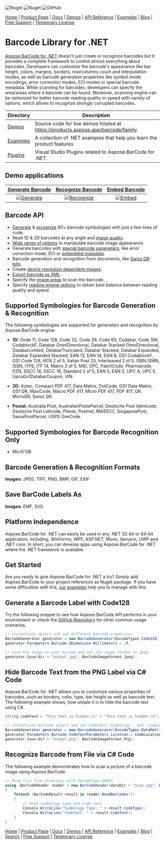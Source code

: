 ![Nuget](https://img.shields.io/nuget/v/Aspose.Barcode) ![Nuget](https://img.shields.io/nuget/dt/Aspose.Barcode) ![GitHub](https://img.shields.io/github/license/aspose-barcode/Aspose.Barcode-for-.NET)

[Home](https://www.aspose.com/) | [Product Page](https://products.aspose.com/barcode/net) | [Docs](https://docs.aspose.com/barcode/net/) | [Demos](https://products.aspose.app/barcode/family) | [API Reference](https://apireference.aspose.com/barcode/net) | [Examples](https://github.com/aspose-barcode/Aspose.BarCode-for-.NET) | [Blog](https://blog.aspose.com/category/barcode/) | [Free Support](https://forum.aspose.com/c/barcode) | [Temporary License](https://purchase.aspose.com/temporary-license)

# Barcode Library for .NET
[Aspose.BarCode for .NET](https://products.aspose.com/barcode/net) doesn't just create or recognize barcodes but it provides a complete framework to control almost everything about barcodes. Developers can customize the barcode's appearance like bar height, colors, margins, borders, row/columns count and interpolation modes, as well as barcode generation properties like symbol mode encodings, error correction modes, ECI modes or special barcode metadata. While scanning for barcodes, developers can specify the area/areas where a barcode can be found. Moreover, scanning engine can be optimized for better barcode reading quality or speed with variety of options, which allows to recognize strongly corrupted barcodes.

Directory | Description
-|-
[Demos](Demos)  | Source code for live demos hosted at https://products.aspose.app/barcode/family.
[Examples](Examples)  | A collection of .NET examples that help you learn the product features
[Plugins](Plugins)  | Visual Studio Plugins related to Aspose.BarCode for .NET.

## Demo applications

[Generate Barcode](https://products.aspose.app/barcode/generate) | [Recognize Barcode](https://products.aspose.app/barcode/recognize) | [Embed Barcode](https://products.aspose.app/barcode/embed)
:---: | :---: | :---:
[![Generate](https://products.aspose.app/barcode/generate/img/aspose_generate-app-48.png)](https://products.aspose.app/barcode/generate) | [![Recognize](https://products.aspose.app/barcode/recognize/img/aspose_recognize-app-48.png)](https://products.aspose.app/barcode/recognize) | [![Embed](https://products.aspose.app/barcode/embed/img/aspose_embed-app-48.png)](https://products.aspose.app/barcode/embed)

## Barcode API

- [Generate](https://docs.aspose.com/barcode/net/generate-barcodes-with-aspose-barcode-apis/) & [recognize](https://docs.aspose.com/barcode/net/read-barcodes-with-aspose-barcode-apis/) 60+ barcode symbologies with just a few lines of code.
- Read 1D & 2D barcodes at any angle and [image quality](https://docs.aspose.com/barcode/net/improve-barcode-recognition/).
- [Wide range of options](https://docs.aspose.com/barcode/net/image-formatting-and-display-settings/) to manipulate barcode image appearance.
- Generate barcodes with [special barcode parameters](https://docs.aspose.com/barcode/net/qr-and-micro-qr-barcode/), like error correction mode, ECI or [embedded matadata](https://docs.aspose.com/barcode/net/pdf417-and-macropdf417-barcode/).
- Barcode generation and recognition from documents, like [Swiss QR bills](https://docs.aspose.com/barcode/net/generate-swiss-qr-code/).
- Create [device resolution dependent images](https://docs.aspose.com/barcode/net/generating-barcodes-using-new-barcode-generation-api/).
- [Export barcode as XML](https://docs.aspose.com/barcode/net/barcode-in-xml/).
- Specify the [image areas](https://docs.aspose.com/barcode/net/improve-barcode-recognition/#optimize-barcode-recognition-process-through-specific-regions-selection) to scan the barcode.
- Specify [reading engine options](https://docs.aspose.com/barcode/net/improve-barcode-recognition/) to obtain best balance between reading quality and speed.

## Supported Symbologies for Barcode Generation & Recognition
The following symbologies are supported for generation and recognition by Aspose.BarCode engine:

- **1D:** Code 11, Code 128, Code 32, Code 39, Code 93, Codabar, Code 16K, CodablockF, Databar OmniDirectional, Databar Stacked OmniDirectional, DatabarLimited, DatabarTruncated,
Databar Stacked, Databar Expanded, Databar Expanded Stacked, EAN 13, EAN 14, EAN 8, GS1 CodablockF, GS1 Code 128, IATA 2 of 5, Italian Post 25, Interleaved 2 of 5, ISBN
ISMN, ISSN, ITF6, ITF 14, Matrix 2 of 5, MSI, OPC, PatchCode, Pharmacode, PZN, SSCC 14, SSCC 18, Standard 2 of 5, EAN 5, EAN 2, UPC A, UPC E, UpcaGs1DatabarCoupon, VIN.

- **2D:** Aztec, Compact PDF 417, Data Matrix, DotCode, GS1 Data Matrix, GS1 QR, MaxiCode, Macro PDF 417, Micro PDF 417, PDF 417, QR, MicroQR, Swiss QR.

- **Postal:** Australia Post, AustralianPosteParcel, Deutsche Post Identcode, Deutsche Post Leticode, Planet, Postnet, RM4SCC, SingaporePost, SwissPostParcel, USPS OneCode.

## Supported Symbologies for Barcode Recognition Only
- MicrE13B

## Barcode Generation & Recognition Formats

**Images:** JPEG, TIFF, PNG, BMP, GIF, EXIF

## Save BarCode Labels As

**Images:** EMF, SVG

## Platform Independence

Aspose.BarCode for .NET can easily be used in any .NET 32-bit or 64-bit application, including, WinForms, WPF, ASP.NET, Mono, Xamarin, UWP and .NET core. In short, you can develop apps using Aspose.BarCode for .NET where the .NET framework is available.

## Get Started

Are you ready to give Aspose.BarCode for .NET a try? Simply add Aspose.BarCode to your project references as Nuget package. If you have some difficulties with this, [our examples](https://github.com/aspose-barcode/Aspose.BarCode-for-.NET/blob/master/Examples/CSharp/CSharp.csproj) help you to manage with this.

## Generate a Barcode Label with Code128

Try the following snippet to see how Aspose.BarCode API performs in your environment or check the [GitHub Repository](https://github.com/aspose-barcode/Aspose.BarCode-for-.NET) for other common usage scenarios.

```csharp
// instantiate object and set different barcode properties
BarcodeGenerator generator = new BarcodeGenerator(EncodeTypes.Code128, "1234567");
generator.Parameters.Barcode.XDimension.Millimeters = 1f;

// save the image to your system and set its image format to Jpeg
generator.Save(dir + "output.jpg", BarCodeImageFormat.Jpeg);
```

## Hide Barcode Text from the PNG Label via C# Code

Aspose.BarCode for .NET allows you to customize various properties of barcodes, such as borders, color, type, bar height as well as barcode text. The following example shows, how simple it is to hide the barcode text using C#.

```csharp
string codeText = "This text is hidden.\n" + "This text is hidden.\n";;

// instantiate barcode object and set CodeText, Symbology , and  CodeLocation
BarcodeGenerator generator = new BarcodeGenerator(EncodeTypes.DataMatrix, codeText);
generator.Parameters.Barcode.CodeTextParameters.Location = CodeLocation.None;
generator.Save(dir + "output.png", BarCodeImageFormat.Png);
```

## Recognize Barcode from File via C# Code

The following example demonstrates how to scan a picture of a barcode image using Aspose.BarCode
```csharp
// Read file from directory with DecodeType.EAN13
using (BarCodeReader reader = new BarCodeReader(dataDir + "Scan.jpg", DecodeType.EAN13))
{
    foreach (BarCodeResult result in reader.ReadBarCodes())
    {
        // Read symbology type and code text
        Console.WriteLine("Symbology Type: " + result.CodeType);
        Console.WriteLine("CodeText: " + result.CodeText);
    }
}
```

[Home](https://www.aspose.com/) | [Product Page](https://products.aspose.com/barcode/net) | [Docs](https://docs.aspose.com/barcode/net/) | [Demos](https://products.aspose.app/barcode/family) | [API Reference](https://apireference.aspose.com/barcode/net) | [Examples](https://github.com/aspose-barcode/Aspose.BarCode-for-.NET) | [Blog](https://blog.aspose.com/category/barcode/) | [Search](https://search.aspose.com/) | [Free Support](https://forum.aspose.com/c/barcode) | [Temporary License](https://purchase.aspose.com/temporary-license)
